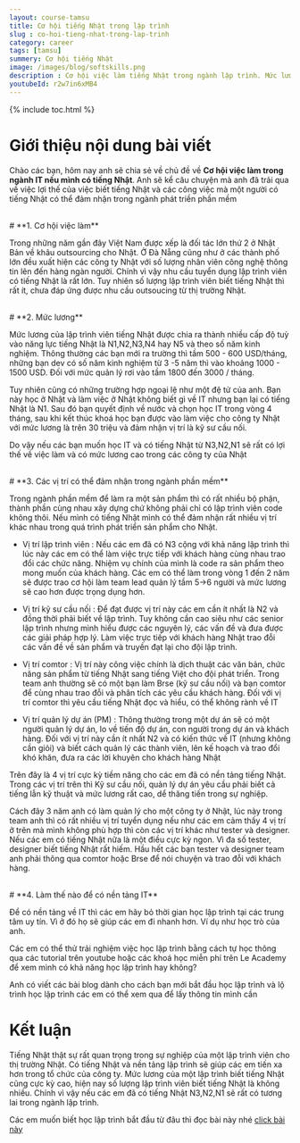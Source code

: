 ```yaml
---
layout: course-tamsu
title: Cơ hội tiếng Nhật trong lập trình
slug : co-hoi-tieng-nhat-trong-lap-trinh
category: career
tags: [tamsu]
summery: Cơ hội tiếng Nhật   
image: /images/blog/softskills.png
description : Cơ hội việc làm tiếng Nhật trong ngành lập trình. Mức lương của các lập trình viên biết tiếng Nhật. Các lợi thế và các công việc có thể đảm nhật nếu biết tiếng Nhật
youtubeId: r2w7in6xMB4
---
```


{% include toc.html %}

# **Giới thiệu nội dung bài viết**

Chào các bạn, hôm nay anh sẽ chia sẻ về chủ đề về <b> Cơ hội việc làm trong ngành IT nếu mình có tiếng Nhật</b>. Anh sẽ kể câu chuyện mà anh đã trải qua về việc lợi thế của việc biết tiếng Nhật và các công việc mà một người có tiếng Nhật có thể đảm nhận trong ngành phát triền phần mềm

<br>
# **1. Cơ hội việc làm**

Trong những năm gần đây Việt Nam được xếp là đối tác lớn thứ 2 ở Nhật Bản về khâu outsourcing cho Nhật. Ở Đà Nẵng cũng như ở các thành phố lớn đều xuất hiện các công ty Nhật với số lượng nhân viên công nghệ thông tin lên đến hàng ngàn người. Chính vì vậy nhu cầu tuyển dụng lập trình viên có tiếng Nhật là rất lớn. Tuy nhiên số lượng lập trình viên biết tiếng Nhật thì rất ít, chưa đáp ứng được nhu cầu outsoucing từ thị trường Nhật.

<br>
# **2. Mức lương**

Mức lương của lập trình viên tiếng Nhật được chia ra thành nhiều cấp độ tuỳ vào năng lực tiếng Nhật là N1,N2,N3,N4 hay N5 và theo số năm kinh nghiệm. Thông thường các bạn mới ra trường thì tầm 500 - 600 USD/tháng, những bạn dev có số năm kinh nghiệm từ 3 -5 năm thì vào khoảng 1000 - 1500 USD. Đối với mức quản lý rơi vào tầm 1800 đến 3000 / tháng. 

Tuy nhiên cũng có những trường hợp ngoại lệ như một đệ tử của anh. Bạn này học ở Nhật và làm việc ở Nhật không biết gì về IT nhưng bạn lại có tiếng Nhật là N1. Sau đó bạn quyết định về nước và chọn học IT trong vòng 4 tháng, sau khi kết thúc khoá học bạn được vào làm việc cho công ty Nhật với mức lương là trên 30 triệu và đảm nhận vị trí là kỹ sư cầu nối.

Do vậy nếu các bạn muốn học IT và có tiếng Nhật từ N3,N2,N1 sẽ rất có lợi thế về việc làm và có mức lương cao trong các công ty của Nhật

<br>
# **3. Các vị trí có thể đảm nhận trong ngành phần mềm**

Trong ngành phần mềm để làm ra một sản phẩm thì có rất nhiều bộ phận, thành phần cùng nhau xây dựng chứ không phải chỉ có lập trình viên code không thôi. Nếu mình có tiếng Nhật mình có thể đảm nhận rất nhiều vị trí khác nhau trong quá trình phát triển sản phẩm cho Nhật.

- Vị trí lập trình viên : Nếu các em đã có N3 cộng với khả năng lập trình thì lúc này các em có thể làm việc trực tiếp với khách hàng cùng nhau trao đổi các chức năng. Nhiệm vụ chính của mình là code ra sản phẩm theo mong muốn của khách hàng. Các em có thể làm trong vòng 1 đến 2 năm sẽ được trao cơ hội làm team lead quản lý tầm 5->6 người và mức lương sẽ cao hơn được trọng dụng hơn.

- Vị trí kỹ sư cầu nối : Để đạt được vị trí này các em cần ít nhất là N2 và đồng thời phải biết về lập trình. Tuy không cần cao siêu như các senior lập trình nhưng mình hiểu được các nguyên lý, các vấn đề và đưa được các giải pháp hợp lý. Làm việc trực tiếp với khách hàng Nhật trao đỗi các vấn đề về sản phẩm và truyền đạt lại cho đội lập trình.

- Vị trí comtor : Vị trí này công việc chính là dịch thuật các văn bản, chức năng sản phẩm từ tiếng Nhật sang tiếng Việt cho đội phát triển. Trong team anh thường sẽ có một bạn làm Brse (kỹ sư cầu nối) và bạn comtor để cùng nhau trao đỗi và phân tích các yêu cầu khách hàng. Đối với vị trí comtor thì yêu cầu tiếng Nhật đọc và hiểu, có thể không rành về IT


- Vị trí quản lý dự án (PM) : Thông thường trong một dự án sẽ có một người quản lý dự án, lo về tiến độ dự án, con người trong dự án và khách hàng. Đối với vị trí này cần ít nhất N2 và có kiến thức về IT (nhưng không cần giỏi) và biết cách quản lý các thành viên, lên kế hoạch và trao đổi khó khăn, đưa ra các lời khuyên cho khách hàng Nhật

Trên đây là 4 vị trí cực kỳ tiềm năng cho các em đã có nền tảng tiếng Nhật. Trong các vị trí trên thì Kỹ sư cầu nối, quản lý dự án yêu cầu phải biết cả tiếng lẫn kỹ thuật và mức lương rất cao, dể thăng tiến trong sự nghiệp. 

Cách đây 3 năm anh có làm quản lý cho một công ty ở Nhật, lúc này trong team anh thì có rất nhiều vị trí tuyển dụng nếu như các em cảm thấy 4 vị trí ở trên mà mình không phù hợp thì còn các vị trí khác như tester và designer. Nếu các em có tiếng Nhật nữa là một điều cực kỳ ngon. Vì đa số tester, designer biết tiếng Nhật rất hiếm. Hầu hết các bạn tester và designer team anh phải thông qua comtor hoặc Brse để nói chuyện và trao đỗi với khách hàng.

<br>
# **4. Làm thế nào để có nền tảng IT**

Để có nền tảng về IT thì các em hãy bỏ thời gian học lập trình tại các trung tâm uy tín. Vì ở đó họ sẽ giúp các em đi nhanh hơn. Ví dụ như học trò của anh.

Các em có thể thử trải nghiệm việc học lập trình bằng cách tự học thông qua các tutorial trên youtube hoặc các khoá học miễn phí trên Le Academy để xem mình có khả năng học lập trình hay không?

Anh có viết các bài blog dành cho cách bạn mới bắt đầu học lập trình và lộ trình học lập trình các em có thể xem qua để lấy thông tin mình cần

# **Kết luận**

Tiếng Nhật thật sự rất quan trọng trong sự nghiệp của một lập trình viên cho thị trường Nhật. Có tiếng Nhật và nền tảng lập trình sẽ giúp các em tiến xa hơn trong tổ chức của công ty. Mức lương của một lập trình biết tiếng Nhật cũng cực kỳ cao, hiện nay số lượng lập trình viên biết tiếng Nhật là không nhiều. Chính vì vậy nếu các em đã có tiếng Nhật N3,N2,N1 sẽ rất có tương lai trong ngành lập trình.

Các em muốn biết học lập trình bắt đầu từ đâu thì đọc bài này nhé
[click bài này](https://levunguyen.com/career/2020/07/11/hoc-lap-trinh-bat-dau-tu-dau/)
